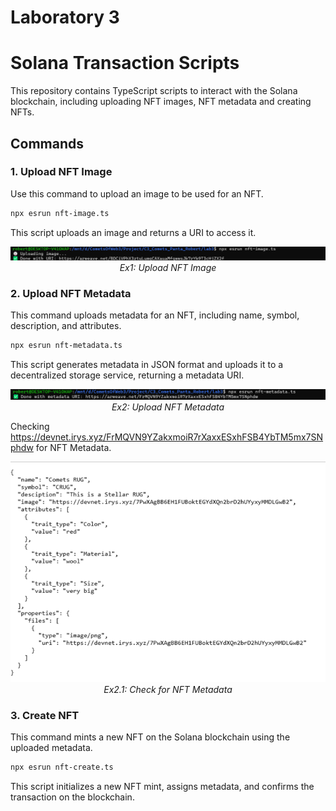 # Laboratory 3
# Solana Transaction Scripts

This repository contains TypeScript scripts to interact with the Solana blockchain, including uploading NFT images, NFT metadata and creating NFTs.

## Commands

### 1. Upload NFT Image

Use this command to upload an image to be used for an NFT.

```bash
npx esrun nft-image.ts
```
This script uploads an image and returns a URI to access it.

<p align="center">
  <img src="ex1.png" alt="Ex1: Upload NFT Image" width="800">
  <br>
  <em>Ex1: Upload NFT Image</em>
</p>

### 2. Upload NFT Metadata

This command uploads metadata for an NFT, including name, symbol, description, and attributes.

```bash
npx esrun nft-metadata.ts
```

This script generates metadata in JSON format and uploads it to a decentralized storage service, returning a metadata URI.

<p align="center">
  <img src="ex2.png" alt="Ex2: Upload NFT Metadata" width="800">
  <br>
  <em>Ex2: Upload NFT Metadata</em>
</p>

Checking <https://devnet.irys.xyz/FrMQVN9YZakxmoiR7rXaxxESxhFSB4YbTM5mx7SNphdw> for NFT Metadata.

<p align="center">
  <img src="ex21.png" alt="Ex2.1: Check for NFT Metadata" width="800">
  <br>
  <em>Ex2.1: Check for NFT Metadata</em>
</p>

### 3. Create NFT

This command mints a new NFT on the Solana blockchain using the uploaded metadata.

```bash
npx esrun nft-create.ts
```

This script initializes a new NFT mint, assigns metadata, and confirms the transaction on the blockchain.